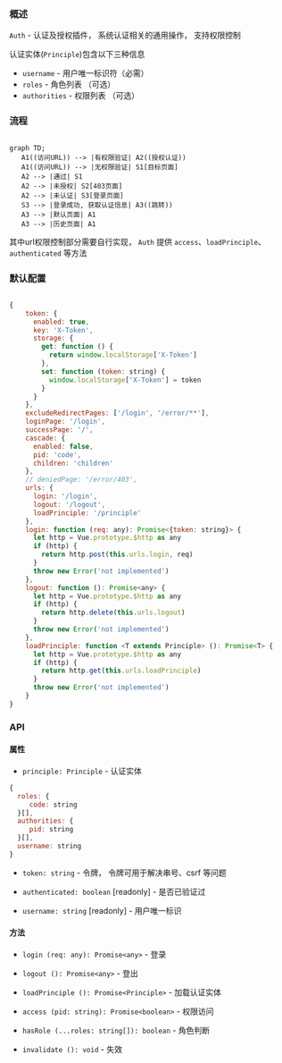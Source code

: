 ### 概述

`Auth` - 认证及授权插件， 系统认证相关的通用操作， 支持权限控制

认证实体(`Principle`)包含以下三种信息

- `username` - 用户唯一标识符（必需）
- `roles` - 角色列表 （可选）
- `authorities` - 权限列表 （可选）

### 流程

```mermaid

graph TD;
   A1((访问URL)) --> |有权限验证| A2((授权认证))
   A1((访问URL)) --> |无权限验证| S1[目标页面]
   A2 --> |通过| S1
   A2 --> |未授权| S2[403页面]
   A2 --> |未认证| S3[登录页面]
   S3 --> |登录成功, 获取认证信息| A3((跳转))
   A3 --> |默认页面| A1
   A3 --> |历史页面| A1

```

其中url权限控制部分需要自行实现， `Auth` 提供 `access`、`loadPrinciple`、`authenticated` 等方法


### 默认配置

```js

{
    token: {
      enabled: true,
      key: 'X-Token',
      storage: {
        get: function () {
          return window.localStorage['X-Token']
        },
        set: function (token: string) {
          window.localStorage['X-Token'] = token
        }
      }
    },
    excludeRedirectPages: ['/login', '/error/**'],
    loginPage: '/login',
    successPage: '/',
    cascade: {
      enabled: false,
      pid: 'code',
      children: 'children'
    },
    // deniedPage: '/error/403',
    urls: {
      login: '/login',
      logout: '/logout',
      loadPrinciple: '/principle'
    },
    login: function (req: any): Promise<{token: string}> {
      let http = Vue.prototype.$http as any
      if (http) {
        return http.post(this.urls.login, req)
      }
      throw new Error('not implemented')
    },
    logout: function (): Promise<any> {
      let http = Vue.prototype.$http as any
      if (http) {
        return http.delete(this.urls.logout)
      }
      throw new Error('not implemented')
    },
    loadPrinciple: function <T extends Principle> (): Promise<T> {
      let http = Vue.prototype.$http as any
      if (http) {
        return http.get(this.urls.loadPrinciple)
      }
      throw new Error('not implemented')
    }
}

```

### API

#### 属性

- `principle: Principle` - 认证实体

```js
{
  roles: {
     code: string
  }[],
  authorities: {
     pid: string
  }[],
  username: string
}

```

- `token: string` - 令牌， 令牌可用于解决串号、csrf 等问题

- `authenticated: boolean` [readonly] - 是否已验证过

- `username: string` [readonly] - 用户唯一标识


#### 方法

- `login (req: any): Promise<any>` - 登录

- `logout (): Promise<any>` - 登出

- `loadPrinciple (): Promise<Principle>` - 加载认证实体

- `access (pid: string): Promise<boolean>` - 权限访问

- `hasRole (...roles: string[]): boolean` - 角色判断

- `invalidate (): void` - 失效
